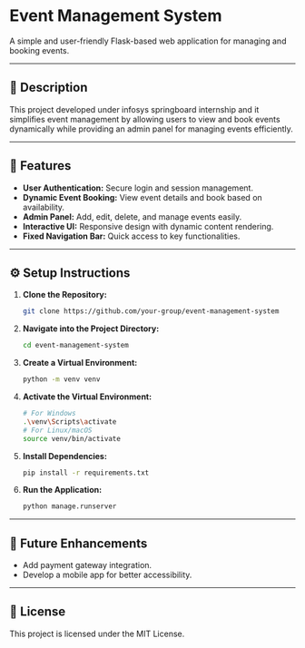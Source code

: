 # **Event Management System**  

A simple and user-friendly Flask-based web application for managing and booking events.  

---

## 📝 **Description**  

This project developed under infosys springboard internship and it  simplifies event management by allowing users to view and book events dynamically while providing an admin panel for managing events efficiently.  

---

## 🚀 **Features**  
- **User Authentication:** Secure login and session management.  
- **Dynamic Event Booking:** View event details and book based on availability.  
- **Admin Panel:** Add, edit, delete, and manage events easily.  
- **Interactive UI:** Responsive design with dynamic content rendering.  
- **Fixed Navigation Bar:** Quick access to key functionalities.  

---

## ⚙️ **Setup Instructions**  

1. **Clone the Repository:**  
   ```bash  
   git clone https://github.com/your-group/event-management-system  
   ```  

2. **Navigate into the Project Directory:**  
   ```bash  
   cd event-management-system  
   ```  

3. **Create a Virtual Environment:**  
   ```bash  
   python -m venv venv  
   ```  

4. **Activate the Virtual Environment:**  
   ```bash  
   # For Windows  
   .\venv\Scripts\activate  
   # For Linux/macOS  
   source venv/bin/activate  
   ```  

5. **Install Dependencies:**  
   ```bash  
   pip install -r requirements.txt  
   ```  

6. **Run the Application:**  
   ```bash  
   python manage.runserver 
   ```  

---

## 🌟 **Future Enhancements**  
- Add payment gateway integration.   
- Develop a mobile app for better accessibility.  

---


## 📄 **License**  
This project is licensed under the MIT License.  

  
